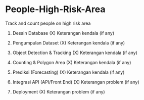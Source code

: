 # People-High-Risk-Area
Track and count people on high risk area

1. Desain Database  (X) 
Keterangan kendala (if any)

2. Pengumpulan Dataset (X)
Keterangan kendala (if any)

3. Object Detection & Tracking (X) 
Keterangan kendala (if any)

4. Counting & Polygon Area  (X) 
Keterangan kendala (if any)

5. Prediksi (Forecasting) (X)
Keterangan kendala (if any)

6. Integrasi API (API/Front End) (X)
Keterangan problem  (if any)

7. Deployment (X)
Keterangan problem  (if any)



